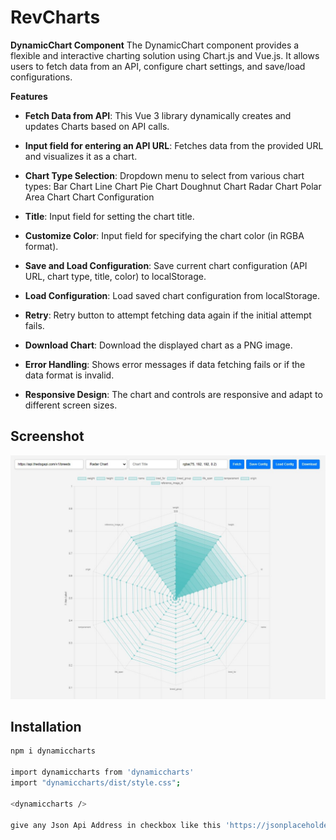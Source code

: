 # RevCharts

**DynamicChart Component**
The DynamicChart component provides a flexible and interactive charting solution using Chart.js and Vue.js. It allows users to fetch data from an API, configure chart settings, and save/load configurations.

**Features**
- **Fetch Data from API**: This Vue 3 library dynamically creates and updates Charts based on API calls.
- **Input field for entering an API URL**: Fetches data from the provided URL and visualizes it as a chart.
- **Chart Type Selection**: Dropdown menu to select from various chart types:
Bar Chart
Line Chart
Pie Chart
Doughnut Chart
Radar Chart
Polar Area Chart
Chart Configuration

- **Title**: Input field for setting the chart title.
- **Customize Color**: Input field for specifying the chart color (in RGBA format).
- **Save and Load Configuration**: Save current chart configuration (API URL, chart type, title, color) to localStorage.
- **Load Configuration**: Load saved chart configuration from localStorage.
- **Retry**: Retry button to attempt fetching data again if the initial attempt fails.
- **Download Chart**: Download the displayed chart as a PNG image.
- **Error Handling**: Shows error messages if data fetching fails or if the data format is invalid.
- **Responsive Design**: The chart and controls are responsive and adapt to different screen sizes.

## Screenshot

![Screenshot](revCharts.jpg)



## Installation

```sh
npm i dynamiccharts

import dynamiccharts from 'dynamiccharts'
import "dynamiccharts/dist/style.css";

<dynamiccharts />

give any Json Api Address in checkbox like this 'https://jsonplaceholder.typicode.com/posts' and click Fetch


